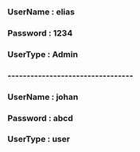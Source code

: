 ### UserName : elias

### Password : 1234

### UserType : Admin

### ---------------------------------

### UserName : johan

### Password : abcd

### UserType : user




